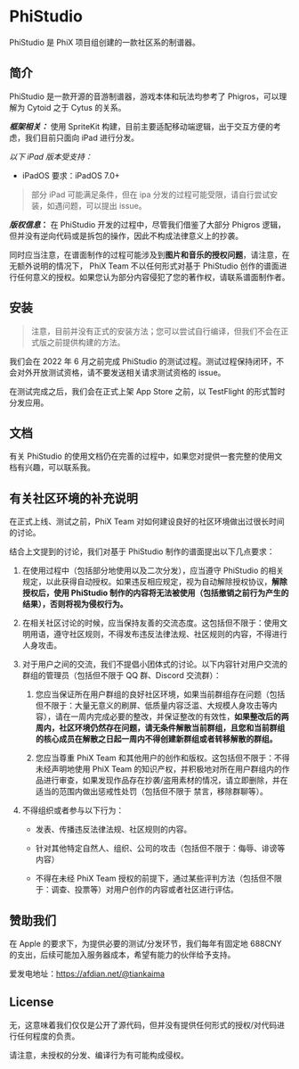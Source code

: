 # PhiStudio

PhiStudio 是 PhiX 项目组创建的一款社区系的制谱器。

## 简介

PhiStudio 是一款开源的音游制谱器，游戏本体和玩法均参考了 Phigros，可以理解为 Cytoid 之于 Cytus 的关系。

**_框架相关：_** 使用 SpriteKit 构建，目前主要适配移动端逻辑，出于交互方便的考虑，我们目前只面向 iPad 进行分发。

_以下 iPad 版本受支持：_

-   iPadOS 要求：iPadOS 7.0+

> 部分 iPad 可能满足条件，但在 ipa 分发的过程可能受限，请自行尝试安装，如遇问题，可以提出 issue。

**_版权信息_：** 在 PhiStudio 开发的过程中，尽管我们借鉴了大部分 Phigros 逻辑，但并没有逆向代码或是拆包的操作，因此不构成法律意义上的抄袭。

同时应当注意，在谱面制作的过程可能涉及到**图片和音乐的授权问题**，请注意，在无额外说明的情况下， PhiX Team 不以任何形式对基于 PhiStudio 创作的谱面进行任何意义的授权。如果您认为部分内容侵犯了您的著作权，请联系谱面制作者。

## 安装

> 注意，目前并没有正式的安装方法；您可以尝试自行编译，但我们不会在正式版之前提供构建的方法。

我们会在 2022 年 6 月之前完成 PhiStudio 的测试过程。测试过程保持闭环，不会对外开放测试资格，请不要发送相关请求测试资格的 issue。

在测试完成之后，我们会在正式上架 App Store 之前，以 TestFlight 的形式暂时分发应用。

## 文档

有关 PhiStudio 的使用文档仍在完善的过程中，如果您对提供一套完整的使用文档有兴趣，可以联系我。

## 有关社区环境的补充说明

在正式上线、测试之前，PhiX Team 对如何建设良好的社区环境做出过很长时间的讨论。

结合上文提到的讨论，我们对基于 PhiStudio 制作的谱面提出以下几点要求：

1. 在使用过程中（包括部分地使用以及二次分发），应当遵守 PhiStudio 的相关规定，以此获得自动授权。如果违反相应规定，视为自动解除授权协议，**解除授权后，使用 PhiStudio 制作的内容将无法被使用（包括撤销之前行为产生的结果），否则将视为侵权行为。**

2. 在相关社区讨论的时候，应当保持友善的交流态度。这包括但不限于：使用文明用语，遵守社区规则，不得发布违反法律法规、社区规则的内容，不得进行人身攻击。

3. 对于用户之间的交流，我们不提倡小团体式的讨论。以下内容针对用户交流的群组的管理员（包括但不限于 QQ 群、Discord 交流群）：

    1. 您应当保证所在用户群组的良好社区环境，如果当前群组存在问题（包括但不限于：大量无意义的刷屏、低质量内容泛滥、大规模人身攻击等内容），请在一周内完成必要的整改，并保证整改的有效性，**如果整改后的两周内，社区环境仍然存在问题，请无条件解散当前群组，且您和当前群组的核心成员在解散之日起一周内不得创建新群组或者转移解散的群组。**

    2. 您应当尊重 PhiX Team 和其他用户的创作和版权。这包括但不限于：不得未经声明地使用 PhiX Team 的知识产权，并积极地对所在用户群组内的作品进行审查，如果发现作品存在抄袭/盗用素材的情况，请立即删除，并在适当的范围内做出惩戒性处罚（包括但不限于 禁言，移除群聊等）。

4. 不得组织或者参与以下行为：

    - 发表、传播违反法律法规、社区规则的内容。

    - 针对其他特定自然人、组织、公司的攻击（包括但不限于：侮辱、诽谤等内容）

    - 不得在未经 PhiX Team 授权的前提下，通过某些评判方法（包括但不限于：调查、投票等）对用户创作的内容或者社区进行评估。

## 赞助我们

在 Apple 的要求下，为提供必要的测试/分发环节，我们每年有固定地 688CNY 的支出，后续可能加入服务器成本，希望有能力的伙伴给予支持。

爱发电地址：https://afdian.net/@tiankaima

## License

无，这意味着我们仅仅是公开了源代码，但并没有提供任何形式的授权/对代码进行任何程度的负责。

请注意，未授权的分发、编译行为有可能构成侵权。
